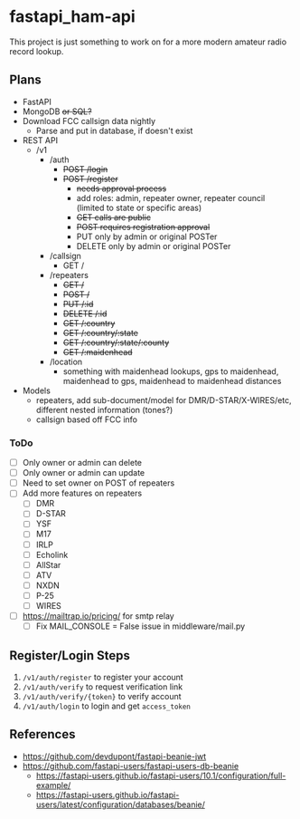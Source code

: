 # fastapi_ham-api

This project is just something to work on for a more modern amateur radio record lookup.

## Plans

- FastAPI
- MongoDB ~~or SQL?~~
- Download FCC callsign data nightly
  - Parse and put in database, if doesn't exist
- REST API
  - /v1
    - /auth
      - ~~POST /login~~
      - ~~POST /register~~
        - ~~needs approval process~~
        - add roles: admin, repeater owner, repeater council (limited to state or specific areas)
        - ~~GET calls are public~~
        - ~~POST requires registration approval~~
        - PUT only by admin or original POSTer
        - DELETE only by admin or original POSTer
    - /callsign
      - GET /
    - /repeaters
      - ~~GET /~~
      - ~~POST /~~
      - ~~PUT /:id~~
      - ~~DELETE /:id~~
      - ~~GET /:country~~
      - ~~GET /:country/:state~~
      - ~~GET /:country/:state/:county~~
      - ~~GET /:maidenhead~~
    - /location
      - something with maidenhead lookups, gps to maidenhead, maidenhead to gps, maidenhead to maidenhead distances
- Models
  - repeaters, add sub-document/model for DMR/D-STAR/X-WIRES/etc, different nested information (tones?)
  - callsign based off FCC info

### ToDo

- [ ] Only owner or admin can delete
- [ ] Only owner or admin can update
- [ ] Need to set owner on POST of repeaters
- [ ] Add more features on repeaters
  - [ ] DMR
  - [ ] D-STAR
  - [ ] YSF
  - [ ] M17
  - [ ] IRLP
  - [ ] Echolink
  - [ ] AllStar
  - [ ] ATV
  - [ ] NXDN
  - [ ] P-25
  - [ ] WIRES
- [ ] https://mailtrap.io/pricing/ for smtp relay
  - [ ] Fix MAIL_CONSOLE = False issue in middleware/mail.py

## Register/Login Steps

1. `/v1/auth/register` to register your account
2. `/v1/auth/verify` to request verification link
3. `/v1/auth/verify/{token}` to verify account
4. `/v1/auth/login` to login and get `access_token`

## References

- https://github.com/devdupont/fastapi-beanie-jwt
- https://github.com/fastapi-users/fastapi-users-db-beanie
  - https://fastapi-users.github.io/fastapi-users/10.1/configuration/full-example/
  - https://fastapi-users.github.io/fastapi-users/latest/configuration/databases/beanie/